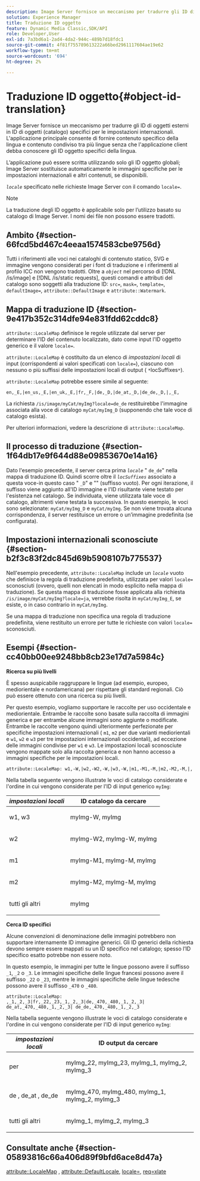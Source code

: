```yaml
---
description: Image Server fornisce un meccanismo per tradurre gli ID di oggetti esterni in ID di oggetti (catalogo) specifici per le impostazioni internazionali. L'applicazione principale consente di fornire contenuto specifico della lingua e contenuto condiviso tra più lingue senza che l'applicazione client debba conoscere gli ID oggetto specifici della lingua.
solution: Experience Manager
title: Traduzione ID oggetto
feature: Dynamic Media Classic,SDK/API
role: Developer,User
exl-id: 7a3bd6a1-2ad4-4da2-944c-489b7d18fdc1
source-git-commit: 4f81f755789613222a66bed2961117604ae19e62
workflow-type: tm+mt
source-wordcount: '694'
ht-degree: 2%

---
```


# Traduzione ID oggetto{#object-id-translation}

Image Server fornisce un meccanismo per tradurre gli ID di oggetti esterni in ID di oggetti (catalogo) specifici per le impostazioni internazionali. L&#39;applicazione principale consente di fornire contenuto specifico della lingua e contenuto condiviso tra più lingue senza che l&#39;applicazione client debba conoscere gli ID oggetto specifici della lingua.

L’applicazione può essere scritta utilizzando solo gli ID oggetto globali; Image Server sostituisce automaticamente le immagini specifiche per le impostazioni internazionali e altri contenuti, se disponibili.

*`locale`* specificato nelle richieste Image Server con il comando `locale=`.

>[!NOTE]
>
>La traduzione degli ID oggetto è applicabile solo per l’utilizzo basato su catalogo di Image Server. I nomi dei file non possono essere tradotti.

## Ambito {#section-66fcd5bd467c4eeaa1574583cbe9756d}

Tutti i riferimenti alle voci nei cataloghi di contenuto statico, SVG e immagine vengono considerati per i font di traduzione e i riferimenti al profilo ICC non vengono tradotti. Oltre a *`object`* nel percorso di [!DNL /is/image] e [!DNL /is/static requests], questi comandi e attributi del catalogo sono soggetti alla traduzione ID: `src=`, `mask=`, `template=`, `defaultImage=`, `attribute::DefaultImage` e `attribute::Watermark`.

## Mappa di traduzione ID {#section-9e417b352c314dfe94e831fdd62cddc8}

`attribute::LocaleMap` definisce le regole utilizzate dal server per determinare l&#39;ID del contenuto localizzato, dato come input l&#39;ID oggetto generico e il valore `locale=`.

`attribute::LocaleMap` è costituito da un elenco di *impostazioni locali* di input (corrispondenti ai valori specificati con `locale=`), ciascuno con nessuno o più suffissi delle impostazioni locali di output ( `*`locSuffixes`*`).

`attribute::LocaleMap` potrebbe essere simile al seguente:

`en,_E,|en_us,_E,|en_uk,_E,|fr,_F,|de,_D,|de_at,_D,|de_de,_D,|,_E,`

La richiesta `/is/image/myCat/myImg?locale=de_de` restituirebbe l&#39;immagine associata alla voce di catalogo `myCat/myImg_D` (supponendo che tale voce di catalogo esista).

Per ulteriori informazioni, vedere la descrizione di `attribute::LocaleMap`.

## Il processo di traduzione {#section-1f64db17e9f644d88e09853670e14a16}

Dato l&#39;esempio precedente, il server cerca prima *`locale`* &quot; `de_de`&quot; nella mappa di traduzione ID. Quindi scorre oltre il *`locSuffixes`* associato a questa voce-in questo caso &quot; `_D`&quot; e &quot;&quot; (suffisso vuoto). Per ogni iterazione, il suffisso viene aggiunto all&#39;ID immagine e l&#39;ID risultante viene testato per l&#39;esistenza nel catalogo. Se individuata, viene utilizzata tale voce di catalogo, altrimenti viene testata la successiva. In questo esempio, le voci sono selezionate: `myCat/myImg_D` e `myCat/myImg`. Se non viene trovata alcuna corrispondenza, il server restituisce un errore o un’immagine predefinita (se configurata).

## Impostazioni internazionali sconosciute {#section-b2f3c83f2dc845d69b5908107b775537}

Nell&#39;esempio precedente, `attribute::LocaleMap` include un *`locale`* vuoto che definisce la regola di traduzione predefinita, utilizzata per valori `locale=` sconosciuti (ovvero, quelli non elencati in modo esplicito nella mappa di traduzione). Se questa mappa di traduzione fosse applicata alla richiesta `/is/image/myCat/myImg?locale=ja`, verrebbe risolta in `myCat/myImg_E`, se esiste, o in caso contrario in `myCat/myImg`.

Se una mappa di traduzione non specifica una regola di traduzione predefinita, viene restituito un errore per tutte le richieste con valori `locale=` sconosciuti.

## Esempi {#section-cc40bb00ee9248bb8cb23e17d7a5984c}

**Ricerca su più livelli**

È spesso auspicabile raggruppare le lingue (ad esempio, europeo, mediorientale e nordamericana) per rispettare gli standard regionali. Ciò può essere ottenuto con una ricerca su più livelli.

Per questo esempio, vogliamo supportare le raccolte per uso occidentale e mediorientale. Entrambe le raccolte sono basate sulla raccolta di immagini generica e per entrambe alcune immagini sono aggiunte o modificate. Entrambe le raccolte vengono quindi ulteriormente perfezionate per specifiche impostazioni internazionali ( `m1`, `m2` per due varianti mediorientali e `w1`, `w2` e `w3` per tre impostazioni internazionali occidentali), ad eccezione delle immagini condivise per `w1` e `w3`. Le impostazioni locali sconosciute vengono mappate solo alla raccolta generica e non hanno accesso a immagini specifiche per le impostazioni locali.

`attribute::LocaleMap: w1,-W,|w2,-W2,-W,|w3,-W,|m1,-M1,-M,|m2,-M2,-M,|,`

Nella tabella seguente vengono illustrate le voci di catalogo considerate e l&#39;ordine in cui vengono considerate per l&#39;ID di input generico `myImg`:

<table id="table_97EB13E3DB9B48D3A4184D5ECC8E9F86"> 
 <thead> 
  <tr> 
   <th class="entry"> <b> <i>impostazioni locali</i> </b> </th> 
   <th class="entry"> <b>ID catalogo da cercare</b> </th> 
  </tr> 
 </thead>
 <tbody> 
  <tr> 
   <td> <p> <span class="codeph"> w1, w3 </span> </p> </td> 
   <td> <p> <span class="codeph"> myImg-W, myImg </span> </p> </td> 
  </tr> 
  <tr> 
   <td> <p> <span class="codeph"> w2 </span> </p> </td> 
   <td> <p> <span class="codeph"> myImg-W2, myImg-W, myImg </span> </p> </td> 
  </tr> 
  <tr> 
   <td> <p> <span class="codeph"> m1 </span> </p> </td> 
   <td> <p> <span class="codeph"> myImg-M1, myImg-M, myImg </span> </p> </td> 
  </tr> 
  <tr> 
   <td> <p> <span class="codeph"> m2 </span> </p> </td> 
   <td> <p> <span class="codeph"> myImg-M2, myImg-M, myImg </span> </p> </td> 
  </tr> 
  <tr> 
   <td> <p>tutti gli altri </p> </td> 
   <td> <p> <span class="codeph"> myImg </span> </p> </td> 
  </tr> 
 </tbody> 
</table>

**Cerca ID specifici**

Alcune convenzioni di denominazione delle immagini potrebbero non supportare internamente ID immagine generici. Gli ID generici della richiesta devono sempre essere mappati su un ID specifico nel catalogo; spesso l’ID specifico esatto potrebbe non essere noto.

In questo esempio, le immagini per tutte le lingue possono avere il suffisso `_1`, `_2` o `_3`. Le immagini specifiche delle lingue francesi possono avere il suffisso `_22` o `_23`, mentre le immagini specifiche delle lingue tedesche possono avere il suffisso `_470` o `_480`.

`attribute::LocaleMap: ,_1,_2,_3|fr,_22,_23,_1,_2,_3|de,_470,_480,_1,_2,_3| de_at,_470,_480,_1,_2,_3| de_de,_470,_480,_1,_2,_3`

Nella tabella seguente vengono illustrate le voci di catalogo considerate e l&#39;ordine in cui vengono considerate per l&#39;ID di input generico `myImg`:

<table id="table_A7EE4AA0F1C24284B83CC4B40622D24F"> 
 <thead> 
  <tr> 
   <th class="entry"> <b> <i>impostazioni locali</i> </b> </th> 
   <th class="entry"> <b>ID output da cercare</b> </th> 
  </tr> 
 </thead>
 <tbody> 
  <tr> 
   <td> <p> <span class="codeph"> per </span> </p> </td> 
   <td> <p> <span class="codeph"> myImg_22, myImg_23, myImg_1, myImg_2, myImg_3 </span> </p> </td> 
  </tr> 
  <tr> 
   <td> <p> <span class="codeph"> de </span>, <span class="codeph"> de_at </span>, <span class="codeph"> de_de </span> </p> </td> 
   <td> <p> <span class="codeph"> myImg_470, myImg_480, myImg_1, myImg_2, myImg_3 </span> </p> </td> 
  </tr> 
  <tr> 
   <td> <p>tutti gli altri </p> </td> 
   <td> <p> <span class="codeph"> myImg_1, myImg_2, myImg_3 </span> </p> </td> 
  </tr> 
 </tbody> 
</table>

## Consultate anche {#section-05893816c66a406d89f9bfd6ace8d47a}

[attribute::LocaleMap](../../../../../is-api/image-catalog/image-serving-api-ref/c-image-catalog-reference/c-attributes-reference/r-localemap.md#reference-49bbf598f8ea47c3a563755cef306318) , [attribute::DefaultLocale](../../../../../is-api/image-catalog/image-serving-api-ref/c-image-catalog-reference/c-attributes-reference/r-defaultlocale.md#reference-69462ad9923f464f80c2c012342a6b6b), [locale=](../../../../../is-api/http-ref/image-serving-api-ref/c-http-protocol-reference/c-command-reference/r-locale.md#reference-8a846b2fbc004a12821b956ed3b25cfb), [req=xlate](../../../../../is-api/http-ref/image-serving-api-ref/c-http-protocol-reference/c-command-reference/r-req/r-req.md#reference-907cdb4a97034db7ad94695f25552e76)
